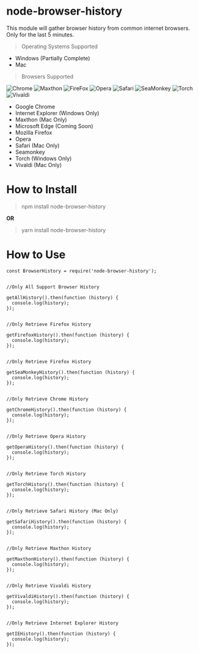 # node-browser-history

This module will gather browser history from common internet browsers. Only for the last 5 minutes.
> Operating Systems Supported

* Windows (Partially Complete)
* Mac

> Browsers Supported

![Chrome](https://i.imgur.com/SgiX8bb.png)
![Maxthon](https://i.imgur.com/D2rD9CV.png)
![FireFox](https://i.imgur.com/Xy4ZZTT.png)
![Opera](https://i.imgur.com/VVYCBQW.png)
![Safari](https://i.imgur.com/AZYxynY.png)
![SeaMonkey](https://i.imgur.com/OgTBYE8.png)
![Torch](https://i.imgur.com/9xB5ReO.png)
![Vivaldi](https://i.imgur.com/GTy9hXK.png)

* Google Chrome
* Internet Explorer (Windows Only)
* Maxthon (Mac Only)
* Microsoft Edge (Coming Soon)
* Mozilla Firefox
* Opera
* Safari (Mac Only)
* Seamonkey
* Torch (Windows Only)
* Vivaldi (Mac Only)

# How to Install

> npm install node-browser-history

**OR**

> yarn install node-browser-history

# How to Use

``` 
const BrowserHistory = require('node-browser-history');


//Only All Support Browser History

getAllHistory().then(function (history) {
  console.log(history);
});


//Only Retrieve Firefox History

getFirefoxHistory().then(function (history) {
  console.log(history);
});


//Only Retrieve Firefox History

getSeaMonkeyHistory().then(function (history) {
  console.log(history);
});


//Only Retrieve Chrome History

getChromeHistory().then(function (history) {
  console.log(history);
});


//Only Retrieve Opera History

getOperaHistory().then(function (history) {
  console.log(history);
});


//Only Retrieve Torch History

getTorchHistory().then(function (history) {
  console.log(history);
});


//Only Retrieve Safari History (Mac Only)

getSafariHistory().then(function (history) {
  console.log(history);
});


//Only Retrieve Maxthon History

getMaxthonHistory().then(function (history) {
  console.log(history);
});


//Only Retrieve Vivaldi History

getVivaldiHistory().then(function (history) {
  console.log(history);
});


//Only Retrieve Internet Explorer History

getIEHistory().then(function (history) {
  console.log(history);
});
```